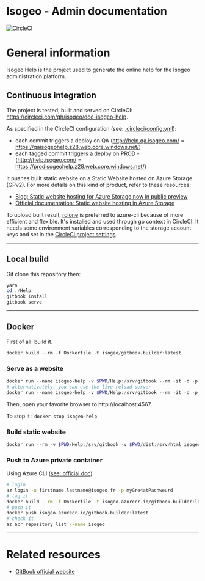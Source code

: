 Isogeo - Admin documentation
============

[![CircleCI](https://circleci.com/gh/isogeo/doc-isogeo-help.svg?style=svg)](https://circleci.com/gh/isogeo/doc-isogeo-help)

# General information

Isogeo Help is the project used to generate the online help for the Isogeo administration platform.

## Continuous integration

The project is tested, built and served on CircleCI: https://circleci.com/gh/isogeo/doc-isogeo-help.

As specified in the CircleCI configuration (see: [.circleci/config.yml](https://github.com/isogeo/doc-isogeo-help/blob/master/.circleci/config.yml)):

- each commit triggers a deploy on QA (http://help.qa.isogeo.com/ = https://qaisogeohelp.z28.web.core.windows.net/)
- each tagged commit triggers a deploy on PROD - (http://help.isogeo.com/ = https://prodisogeohelp.z28.web.core.windows.net/)

It pushes built static website on a Static Website hosted on Azure Storage (GPv2). For more details on this kind of product, refer to these resources:

- [Blog: Static website hosting for Azure Storage now in public preview](https://azure.microsoft.com/en-us/blog/azure-storage-static-web-hosting-public-preview/)
- [Official documentation: Static website hosting in Azure Storage](https://docs.microsoft.com/fr-fr/azure/storage/blobs/storage-blob-static-website)

To upload built result, [rclone](https://rclone.org/azureblob/) is preferred to azure-cli because of more efficient and flexible. It's installed and used through go context in CircleCI. It needs some environment variables corresponding to the storage account keys and set in the [CircleCI project settings](https://circleci.com/gh/isogeo/doc-isogeo-help/edit#env-vars).

----

## Local build

Git clone this repository then:

```powershell
yarn
cd ./Help
gitbook install
gitbook serve
```

----

## Docker

First of all: build it.

```powershell
docker build --rm -f Dockerfile -t isogeo/gitbook-builder:latest .
```

### Serve as a website

```powershell
docker run --name isogeo-help -v $PWD/Help:/srv/gitbook --rm -it -d -p 4567:4567 isogeo/gitbook-builder:latest
# alternativately, you can use the live reload server
docker run --name isogeo-help -v $PWD/Help:/srv/gitbook --rm -it -d -p 4567:4567 -p 35729:35729 isogeo/gitbook-builder:latest
```

Then, open your favorite browser to http://localhost:4567.

To stop it : ```docker stop isogeo-help```

### Build static website

```powershell
docker run --rm -v $PWD/Help:/srv/gitbook -v $PWD/dist:/srv/html isogeo/gitbook-builder gitbook build . /srv/html
```

### Push to Azure private container

Using Azure CLI ([see: official doc](https://docs.microsoft.com/en-us/azure/container-registry/container-registry-get-started-docker-cli)).


```bash
# login
az login -u firstname.lastname@isogeo.fr -p myGre4atPachweurd
# tag it
docker build --rm -f Dockerfile -t isogeo.azurecr.io/gitbook-builder:latest .
# push it
docker push isogeo.azurecr.io/gitbook-builder:latest
# check it
az acr repository list --name isogeo
```

----

# Related resources

- [GitBook official website](https://www.gitbook.com)
